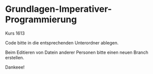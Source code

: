 # Grundlagen-Imperativer-Programmierung
Kurs 1613

Code bitte in die entsprechenden Unterordner ablegen. 

Beim Editieren von Datein anderer Personen bitte einen neuen Branch erstellen. 

Dankeee!
